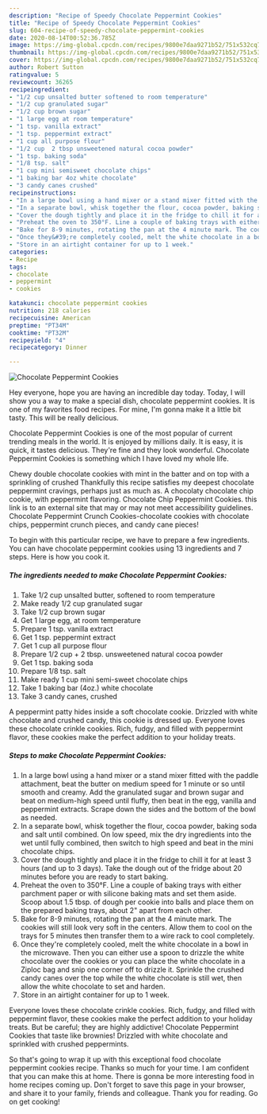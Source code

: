 ```yaml
---
description: "Recipe of Speedy Chocolate Peppermint Cookies"
title: "Recipe of Speedy Chocolate Peppermint Cookies"
slug: 604-recipe-of-speedy-chocolate-peppermint-cookies
date: 2020-08-14T00:52:36.785Z
image: https://img-global.cpcdn.com/recipes/9800e7daa9271b52/751x532cq70/chocolate-peppermint-cookies-recipe-main-photo.jpg
thumbnail: https://img-global.cpcdn.com/recipes/9800e7daa9271b52/751x532cq70/chocolate-peppermint-cookies-recipe-main-photo.jpg
cover: https://img-global.cpcdn.com/recipes/9800e7daa9271b52/751x532cq70/chocolate-peppermint-cookies-recipe-main-photo.jpg
author: Robert Sutton
ratingvalue: 5
reviewcount: 36265
recipeingredient:
- "1/2 cup unsalted butter softened to room temperature"
- "1/2 cup granulated sugar"
- "1/2 cup brown sugar"
- "1 large egg at room temperature"
- "1 tsp. vanilla extract"
- "1 tsp. peppermint extract"
- "1 cup all purpose flour"
- "1/2 cup  2 tbsp unsweetened natural cocoa powder"
- "1 tsp. baking soda"
- "1/8 tsp. salt"
- "1 cup mini semisweet chocolate chips"
- "1 baking bar 4oz white chocolate"
- "3 candy canes crushed"
recipeinstructions:
- "In a large bowl using a hand mixer or a stand mixer fitted with the paddle attachment, beat the butter on medium speed for 1 minute or so until smooth and creamy. Add the granulated sugar and brown sugar and beat on medium-high speed until fluffy, then beat in the egg, vanilla and peppermint extracts. Scrape down the sides and the bottom of the bowl as needed."
- "In a separate bowl, whisk together the flour, cocoa powder, baking soda and salt until combined. On low speed, mix the dry ingredients into the wet until fully combined, then switch to high speed and beat in the mini chocolate chips."
- "Cover the dough tightly and place it in the fridge to chill it for at least 3 hours (and up to 3 days). Take the dough out of the fridge about 20 minutes before you are ready to start baking."
- "Preheat the oven to 350°F. Line a couple of baking trays with either parchment paper or with silicone baking mats and set them aside. Scoop about 1.5 tbsp. of dough per cookie into balls and place them on the prepared baking trays, about 2&#34; apart from each other."
- "Bake for 8-9 minutes, rotating the pan at the 4 minute mark. The cookies will still look very soft in the centers. Allow them to cool on the trays for 5 minutes then transfer them to a wire rack to cool completely."
- "Once they&#39;re completely cooled, melt the white chocolate in a bowl in the microwave. Then you can either use a spoon to drizzle the white chocolate over the cookies or you can place the white chocolate in a Ziploc bag and snip one corner off to drizzle it. Sprinkle the crushed candy canes over the top while the white chocolate is still wet, then allow the white chocolate to set and harden."
- "Store in an airtight container for up to 1 week."
categories:
- Recipe
tags:
- chocolate
- peppermint
- cookies

katakunci: chocolate peppermint cookies 
nutrition: 218 calories
recipecuisine: American
preptime: "PT34M"
cooktime: "PT32M"
recipeyield: "4"
recipecategory: Dinner

---
```



![Chocolate Peppermint Cookies](https://img-global.cpcdn.com/recipes/9800e7daa9271b52/751x532cq70/chocolate-peppermint-cookies-recipe-main-photo.jpg)

Hey everyone, hope you are having an incredible day today. Today, I will show you a way to make a special dish, chocolate peppermint cookies. It is one of my favorites food recipes. For mine, I'm gonna make it a little bit tasty. This will be really delicious.

Chocolate Peppermint Cookies is one of the most popular of current trending meals in the world. It is enjoyed by millions daily. It is easy, it is quick, it tastes delicious. They're fine and they look wonderful. Chocolate Peppermint Cookies is something which I have loved my whole life.

Chewy double chocolate cookies with mint in the batter and on top with a sprinkling of crushed Thankfully this recipe satisfies my deepest chocolate peppermint cravings, perhaps just as much as. A chocolaty chocolate chip cookie, with peppermint flavoring. Chocolate Chip Peppermint Cookies. this link is to an external site that may or may not meet accessibility guidelines. Chocolate Peppermint Crunch Cookies-chocolate cookies with chocolate chips, peppermint crunch pieces, and candy cane pieces!


To begin with this particular recipe, we have to prepare a few ingredients. You can have chocolate peppermint cookies using 13 ingredients and 7 steps. Here is how you cook it.

<!--inarticleads1-->

##### The ingredients needed to make Chocolate Peppermint Cookies:

1. Take 1/2 cup unsalted butter, softened to room temperature
1. Make ready 1/2 cup granulated sugar
1. Take 1/2 cup brown sugar
1. Get 1 large egg, at room temperature
1. Prepare 1 tsp. vanilla extract
1. Get 1 tsp. peppermint extract
1. Get 1 cup all purpose flour
1. Prepare 1/2 cup + 2 tbsp. unsweetened natural cocoa powder
1. Get 1 tsp. baking soda
1. Prepare 1/8 tsp. salt
1. Make ready 1 cup mini semi-sweet chocolate chips
1. Take 1 baking bar (4oz.) white chocolate
1. Take 3 candy canes, crushed


A peppermint patty hides inside a soft chocolate cookie. Drizzled with white chocolate and crushed candy, this cookie is dressed up. Everyone loves these chocolate crinkle cookies. Rich, fudgy, and filled with peppermint flavor, these cookies make the perfect addition to your holiday treats. 

<!--inarticleads2-->

##### Steps to make Chocolate Peppermint Cookies:

1. In a large bowl using a hand mixer or a stand mixer fitted with the paddle attachment, beat the butter on medium speed for 1 minute or so until smooth and creamy. Add the granulated sugar and brown sugar and beat on medium-high speed until fluffy, then beat in the egg, vanilla and peppermint extracts. Scrape down the sides and the bottom of the bowl as needed.
1. In a separate bowl, whisk together the flour, cocoa powder, baking soda and salt until combined. On low speed, mix the dry ingredients into the wet until fully combined, then switch to high speed and beat in the mini chocolate chips.
1. Cover the dough tightly and place it in the fridge to chill it for at least 3 hours (and up to 3 days). Take the dough out of the fridge about 20 minutes before you are ready to start baking.
1. Preheat the oven to 350°F. Line a couple of baking trays with either parchment paper or with silicone baking mats and set them aside. Scoop about 1.5 tbsp. of dough per cookie into balls and place them on the prepared baking trays, about 2&#34; apart from each other.
1. Bake for 8-9 minutes, rotating the pan at the 4 minute mark. The cookies will still look very soft in the centers. Allow them to cool on the trays for 5 minutes then transfer them to a wire rack to cool completely.
1. Once they&#39;re completely cooled, melt the white chocolate in a bowl in the microwave. Then you can either use a spoon to drizzle the white chocolate over the cookies or you can place the white chocolate in a Ziploc bag and snip one corner off to drizzle it. Sprinkle the crushed candy canes over the top while the white chocolate is still wet, then allow the white chocolate to set and harden.
1. Store in an airtight container for up to 1 week.


Everyone loves these chocolate crinkle cookies. Rich, fudgy, and filled with peppermint flavor, these cookies make the perfect addition to your holiday treats. But be careful; they are highly addictive! Chocolate Peppermint Cookies that taste like brownies! Drizzled with white chocolate and sprinkled with crushed peppermints. 

So that's going to wrap it up with this exceptional food chocolate peppermint cookies recipe. Thanks so much for your time. I am confident that you can make this at home. There is gonna be more interesting food in home recipes coming up. Don't forget to save this page in your browser, and share it to your family, friends and colleague. Thank you for reading. Go on get cooking!
